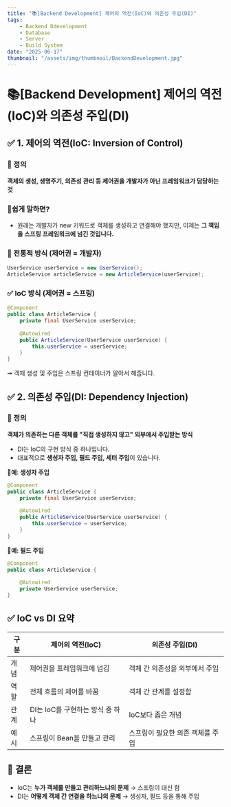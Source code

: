 ```yaml
---
title: "📚[Backend Development] 제어의 역전(IoC)와 의존성 주입(DI)"
tags:
    - Backend Ddevelopment
    - Database
    - Server
    - Build System
date: "2025-06-17"
thumbnail: "/assets/img/thumbnail/BackendDevelopment.jpg"
---
```


# 📚[Backend Development] 제어의 역전(IoC)와 의존성 주입(DI)
## ✅ 1. 제어의 역전(IoC: Inversion of Control)
### 📌 정의
**객제의 생성, 생명주기, 의존성 관리 등 제어권을 개발자가 아닌 프레임워크가 담당하는 것**

### 📍쉽게 말하면?
- 원래는 개발자가 new 키워드로 객체를 생성하고 연결해야 했지만, 이제는 **그 책임을 스프링 프레임워크에 넘긴 것입니다.**

### 🔁 전통적 방식 (제어권 = 개발자)
```java
UserService userService = new UserService();
ArticleService articleService = new ArticleService(userService);
```

### ✅ IoC 방식 (제어권 = 스프링)
```java
@Component
public class ArticleService {
    private final UserService userService;
    
    @Autowired
    public ArticleService(UserService userService) {
        this.userService = userService;
    }
}
```
➞ 객체 생성 및 주입은 스프링 컨테이너가 알아서 해줍니다.

## ✅ 2. 의존성 주입(DI: Dependency Injection)
### 📌 정의
**객체가 의존하는 다른 객체를 "직접 생성하지 않고" 외부에서 주입받는 방식**
- DI는 IoC의 구현 방식 중 하나입니다.
- 대표적으로 **생성자 주입, 필드 주입, 세터 주입**이 있습니다.

🔧**예: 생성자 주입**
```java
@Component
public class ArticleService {
    private final UserService userService;
    
    @Autowired
    public ArticleService(UserService userService) {
        this.userService = userService;
    }
}
```

🔧**예: 필드 주입**
```java
@Component
public class ArticleService {
    
    @Autowired
    private UserService userService;
}
```

## ✅ IoC vs DI 요약

| 구분 | 제어의 역전(IoC) | 의존성 주입(DI) |
| -------- | -------- | -------- |
| 개념 | 제어권을 프레임워크에 넘김 | 객체 간 의존성을 외부에서 주입|
| 역할 | 전체 흐름의 제어를 바꿈 | 객체 간 관계를 설정함 |
| 관계 | DI는 IoC를 구현하는 방식 중 하나 | IoC보다 좁은 개념 |
| 예시 | 스프링이 Bean을 만들고 관리 | 스프링이 필요한 의존 객체를 주입 |

## 🎯 결론
- IoC는 **누가 객체를 만들고 관리하느냐의 문제** → 스프링이 대신 함
- DI는 **어떻게 객체 간 연결을 하느냐의 문제** → 생성자, 필드 등을 통해 주입
